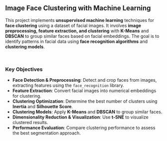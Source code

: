 ## Image Face Clustering with Machine Learning

This project implements **unsupervised machine learning** techniques for **face clustering** using a dataset of facial images. It involves **image preprocessing, feature extraction, and clustering** with **K-Means** and **DBSCAN** to group similar faces based on facial embeddings. The goal is to identify patterns in facial data using **face recognition algorithms** and **clustering models**.

&nbsp; 
### Key Objectives
- **Face Detection & Preprocessing**: Detect and crop faces from images, extracting features using the `face_recognition` library.
- **Feature Extraction**: Convert facial images into numerical embeddings for clustering.
- **Clustering Optimization**: Determine the best number of clusters using **Inertia** and **Silhouette Score**.
- **Clustering Models**: Apply **K-Means** and **DBSCAN** to group similar faces.
- **Dimensionality Reduction & Visualization**: Use **t-SNE** to visualize clustered results.
- **Performance Evaluation**: Compare clustering performance to assess the best segmentation approach.

